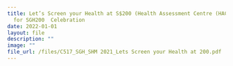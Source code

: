 ```yaml
---
title: Let’s Screen your Health at S$200 (Health Assessment Centre (HAC) 200 –
  for SGH200  Celebration
date: 2022-01-01
layout: file
description: ""
image: ""
file_url: /files/C517_SGH_SHM 2021_Lets Screen your Health at 200.pdf
---
```

